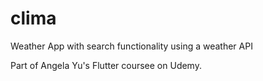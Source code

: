 # clima

Weather App with search functionality using a weather API

Part of Angela Yu's Flutter coursee on Udemy.
